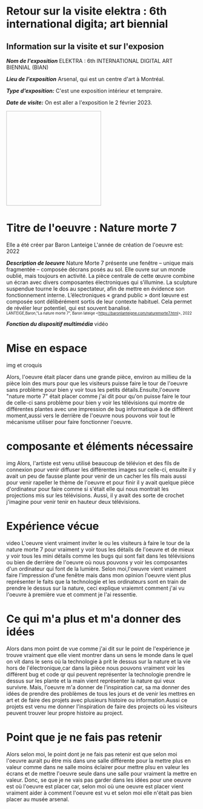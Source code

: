 # Retour sur la visite elektra : 6th international digita; art biennial
## Information sur la visite et sur l'exposion
***Nom de l'exposition*** ELEKTRA : 6th INTERNATIONAL DIGITAL ART BIENNIAL (BIAN)

***Lieu de l'exposition*** Arsenal, qui est un centre d'art à Montréal.

***Type d'exposition:*** C'est une exposition intérieur et tempraire.

***Date de visite:*** On est aller a l'exposition le 2 février 2023.

<img scr="images/images/bian.jpg" width=250px height=250px>
<img scr>

# Titre de l'oeuvre : Nature morte 7

Elle a été créer par Baron Lanteige
L'année de création de l'oeuvre est: 2022
<img scr>

***Description de loeuvre***
Nature Morte 7 présente une fenêtre – unique mais fragmentée – composée décrans posés au sol. Elle ouvre sur un monde oublié, mais toujours en activité. La pièce centrale de cette œuvre combine un écran avec divers composantes électroniques qui s’illumine. La sculpture suspendue tourne le dos au spectateur, afin de mettre en évidence son fonctionnement interne. L’électroniques « grand public » dont lœuvre est composée sont délibérément sortis de leur contexte habituel. Cela permet de révéler leur potentiel, qui est souvent banalisé.                     
<sub><sup>LANTEIGE,Baron,"La nature morte 7", Baron lateige <<https://baronlanteigne.com/naturemorte7.html>>, 2022<sup/><sub/>  

***Fonction du dispositif multimédia***
  vidéo
  
  # Mise en espace
  img et croquis
  
  Alors, l'oeuvre était placer dans une grande pièce, environ au millieu de la pièce loin des murs pour que les visiteurs puisse faire le tour de l'oeuvre sans problème pour bien y voir tous les petits détails.Ensuite,l'oeuvre "nature morte 7" était placer comme j'ai dit pour qu'on puisse faire le tour de celle-ci sans problème pour bien y voir les télévisions qui montre de différentes plantes avec une impression de bug informatique à de différent moment,aussi vers le derrière de l'oeuvre nous pouvons voir tout le mécanisme utiliser pour faire fonctionner l'oeuvre. 
  
  # composante et éléments nécessaire
  img
  Alors, l'artiste est venu utilisé beaucoup de télévion et des fils de connexion pour venir diffuser les différentes images sur celle-ci, ensuite il y avait un peu de fausse plante pour venir de un cacher les fils mais aussi pour venir rapeller le thème de l'oeuvre et pour finir il y avait quelque pièce d'ordinateur pour faire comme si s'était elle qui nous montrait les projections mis sur les télévisions. Aussi, il y avait des sorte de crochet j'imagine pour venir tenir en hauteur deux télévisions.
  
  # Expérience vécue
  
  video
  L'oeuvre vient vraiment inviter le ou les visiteurs à faire le tour de la nature morte 7 pour vraiment y voir tous les détails de l'oeuvre et de mieux y voir tous les mini détails comme les bugs qui sont fait dans les télévisions ou bien de derrière de l'oeuvre où nous pouvons y voir les composantes d'un ordinateur qui font de la lumière. Selon moi,l'owuvre vient vraiment faire l'impression d'une fenêtre mais dans mon opinion l'oeuvre vient plus représenter le faits que la technologie et les ordinateurs sont en train de prendre le dessus sur la nature, ceci explique vraiemnt comment j'ai vu l'oeuvre à première vue et comment je l'ai ressentie.
  
  # Ce qui m'a plus et m'a donner des idées
  
  Alors dans mon point de vue comme j'ai dit sur le point de l'expérience je trouve vraiment que elle vient montrer dans un sens le monde dans le quel on vit dans le sens où la technologie à prit le dessus sur la nature et la vie hors de l'électronique,car dans la pièce nous pouvons vraiment voir les différent bug et code qr qui peuvent représenter la technologie prendre le dessus sur les plante et la main vient représenter la nature qui veux survivre. Mais, l'oeuvre m'a donner de l'inspiration car, sa ma donner des idées de prendre des problèmes de tous les jours et de venir les mettres en art et de faire des projets avec plusieurs histoire ou information.Aussi ce projets est venu me donner l'inspiration de faire des projects où les visiteurs peuvent trouver leur propre histoire au project.
  
  # Point que je ne fais pas retenir 
  
  Alors selon moi, le point dont je ne fais pas retenir est que selon moi l'oeuvre aurait pu être mis dans une salle différente pour la mettre plus en valeur comme dans ne salle moins éclairer pour mettre plsu en valeur les écrans et de mettre l'oeuvre seule dans une salle pour vraiment la mettre en valeur. Donc, se que je ne vais pas garder dans les idées pour une oeuvre est où l'oeuvre est placer car, selon moi où une oeuvre est placer vient vraiment  aider à comment l'oeuvre est vu et selon moi elle n'était pas bien placer au musée arsenal. 
  
  
